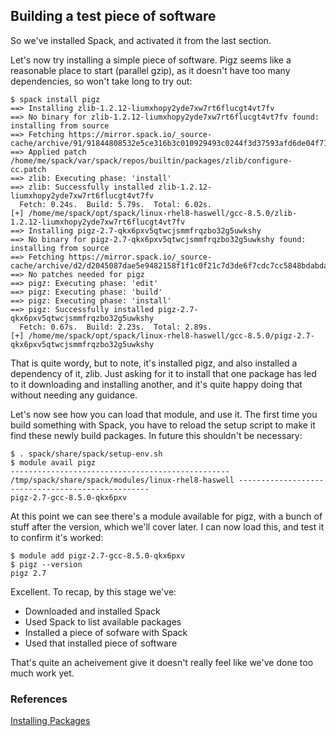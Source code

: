 ## Building a test piece of software

So we've installed Spack, and activated it from the last section.

Let's now try installing a simple piece of software.  Pigz seems like a
reasonable place to start (parallel gzip), as it doesn't have too many
dependencies, so won't take long to try out:

```
$ spack install pigz
==> Installing zlib-1.2.12-liumxhopy2yde7xw7rt6flucgt4vt7fv
==> No binary for zlib-1.2.12-liumxhopy2yde7xw7rt6flucgt4vt7fv found: installing from source
==> Fetching https://mirror.spack.io/_source-cache/archive/91/91844808532e5ce316b3c010929493c0244f3d37593afd6de04f71821d5136d9.tar.gz
==> Applied patch /home/me/spack/var/spack/repos/builtin/packages/zlib/configure-cc.patch
==> zlib: Executing phase: 'install'
==> zlib: Successfully installed zlib-1.2.12-liumxhopy2yde7xw7rt6flucgt4vt7fv
  Fetch: 0.24s.  Build: 5.79s.  Total: 6.02s.
[+] /home/me/spack/opt/spack/linux-rhel8-haswell/gcc-8.5.0/zlib-1.2.12-liumxhopy2yde7xw7rt6flucgt4vt7fv
==> Installing pigz-2.7-qkx6pxv5qtwcjsmmfrqzbo32g5uwkshy
==> No binary for pigz-2.7-qkx6pxv5qtwcjsmmfrqzbo32g5uwkshy found: installing from source
==> Fetching https://mirror.spack.io/_source-cache/archive/d2/d2045087dae5e9482158f1f1c0f21c7d3de6f7cdc7cc5848bdabda544e69aa58.tar.gz
==> No patches needed for pigz
==> pigz: Executing phase: 'edit'
==> pigz: Executing phase: 'build'
==> pigz: Executing phase: 'install'
==> pigz: Successfully installed pigz-2.7-qkx6pxv5qtwcjsmmfrqzbo32g5uwkshy
  Fetch: 0.67s.  Build: 2.23s.  Total: 2.89s.
[+] /home/me/spack/opt/spack/linux-rhel8-haswell/gcc-8.5.0/pigz-2.7-qkx6pxv5qtwcjsmmfrqzbo32g5uwkshy
```

That is quite wordy, but to note, it's installed pigz, and also installed a
dependency of it, zlib.  Just asking for it to install that one package has led
to it downloading and installing another, and it's quite happy doing that
without needing any guidance.

Let's now see how you can load that module, and use it.  The first time you
build something with Spack, you have to reload the setup script to make it find
these newly build packages.  In future this shouldn't be necessary:

```
$ . spack/share/spack/setup-env.sh
$ module avail pigz
------------------------------------------------- /tmp/spack/share/spack/modules/linux-rhel8-haswell --------------------------------------------------
pigz-2.7-gcc-8.5.0-qkx6pxv
```

At this point we can see there's a module available for pigz, with a bunch of
stuff after the version, which we'll cover later.  I can now load this, and
test it to confirm it's worked:

```
$ module add pigz-2.7-gcc-8.5.0-qkx6pxv
$ pigz --version
pigz 2.7
```

Excellent.  To recap, by this stage we've:

- Downloaded and installed Spack
- Used Spack to list available packages
- Installed a piece of sofware with Spack
- Used that installed piece of software

That's quite an acheivement give it doesn't really feel like we've done too
much work yet.

### References
[Installing Packages](https://spack-tutorial.readthedocs.io/en/latest/tutorial_basics.html#installing-packages)

